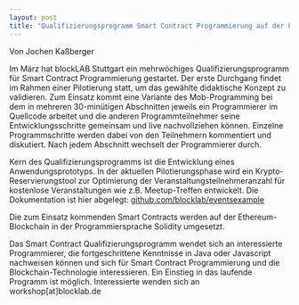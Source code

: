 ```yaml
---
layout: post
title: "Qualifizierungsprogramm Smart Contract Programmierung auf der Ethereum-Blockchain startet im März"
---
```

Von Jochen Kaßberger

Im März hat blockLAB Stuttgart ein mehrwöchiges Qualifizierungsprogramm für Smart Contract Programmierung gestartet. Der erste Durchgang findet im Rahmen einer Pilotierung statt, um das gewählte didaktische Konzept zu validieren. Zum Einsatz kommt eine Variante des Mob-Programming bei dem in mehreren 30-minütigen Abschnitten jeweils ein Programmierer im Quellcode arbeitet und die anderen Programmteilnehmer seine Entwicklungsschritte gemeinsam und live nachvollziehen können. Einzelne Programmschritte werden dabei von den Teilnehmern kommentiert und diskutiert. Nach jedem Abschnitt wechselt der Programmierer durch.

Kern des Qualifizierungsprogramms ist die Entwicklung eines Anwendungsprototyps. In der aktuellen Pilotierungsphase wird ein Krypto-Reservierungstool zur Optimierung der Veranstaltungsteilnehmeranzahl für kostenlose Veranstaltungen wie z.B. Meetup-Treffen entwickelt. Die Dokumentation ist hier abgelegt: [github.com/blocklab/eventsexample](https://github.com/blocklab/eventsexample)

Die zum Einsatz kommenden Smart Contracts werden auf der Ethereum-Blockchain in der Programmiersprache Solidity umgesetzt.

Das Smart Contract Qualifizierungsprogramm wendet sich an interessierte Programmierer, die fortgeschrittene Kenntnisse in Java oder Javascript nachweisen können und sich für Smart Contract Programmierung und die Blockchain-Technologie interessieren. Ein Einstieg in das laufende Programm ist möglich. Interessierte wenden sich an workshop[at]blocklab.de
